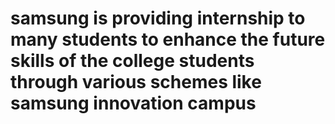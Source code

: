 # samsung is providing internship to many students to enhance the future skills of the college students through various schemes like samsung innovation campus
